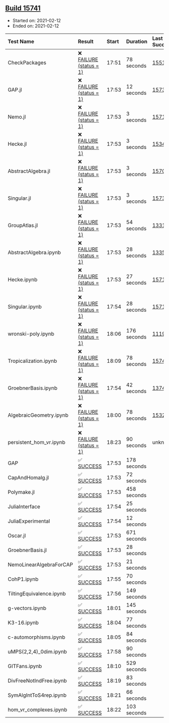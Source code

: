 ## [Build 15741](https://oscarci.mathematik.uni-kl.de/job/oscar/15741/)

* Started on: 2021-02-12
* Ended on: 2021-02-12

| Test Name    | Result | Start | Duration | Last Success | First Failure |
|:-------------|:-------|:------|:---------|:-------------|:--------------|
| CheckPackages | ❌ [FAILURE (status = 1)](https://oscarci.mathematik.uni-kl.de/job/oscar/15741/artifact/logs/build-15741/CheckPackages.log) | 17:51 | 78 seconds | [15514](https://oscarci.mathematik.uni-kl.de/job/oscar/15514/) | [15515](https://oscarci.mathematik.uni-kl.de/job/oscar/15515/) |
| GAP.jl | ❌ [FAILURE (status = 1)](https://oscarci.mathematik.uni-kl.de/job/oscar/15741/artifact/logs/build-15741/GAP.jl.log) | 17:53 | 12 seconds | [15739](https://oscarci.mathematik.uni-kl.de/job/oscar/15739/) | [15740](https://oscarci.mathematik.uni-kl.de/job/oscar/15740/) |
| Nemo.jl | ❌ [FAILURE (status = 1)](https://oscarci.mathematik.uni-kl.de/job/oscar/15741/artifact/logs/build-15741/Nemo.jl.log) | 17:53 | 3 seconds | [15714](https://oscarci.mathematik.uni-kl.de/job/oscar/15714/) | [15715](https://oscarci.mathematik.uni-kl.de/job/oscar/15715/) |
| Hecke.jl | ❌ [FAILURE (status = 1)](https://oscarci.mathematik.uni-kl.de/job/oscar/15741/artifact/logs/build-15741/Hecke.jl.log) | 17:53 | 3 seconds | [15344](https://oscarci.mathematik.uni-kl.de/job/oscar/15344/) | [15348](https://oscarci.mathematik.uni-kl.de/job/oscar/15348/) |
| AbstractAlgebra.jl | ❌ [FAILURE (status = 1)](https://oscarci.mathematik.uni-kl.de/job/oscar/15741/artifact/logs/build-15741/AbstractAlgebra.jl.log) | 17:53 | 3 seconds | [15709](https://oscarci.mathematik.uni-kl.de/job/oscar/15709/) | [15710](https://oscarci.mathematik.uni-kl.de/job/oscar/15710/) |
| Singular.jl | ❌ [FAILURE (status = 1)](https://oscarci.mathematik.uni-kl.de/job/oscar/15741/artifact/logs/build-15741/Singular.jl.log) | 17:53 | 3 seconds | [15733](https://oscarci.mathematik.uni-kl.de/job/oscar/15733/) | [15734](https://oscarci.mathematik.uni-kl.de/job/oscar/15734/) |
| GroupAtlas.jl | ❌ [FAILURE (status = 1)](https://oscarci.mathematik.uni-kl.de/job/oscar/15741/artifact/logs/build-15741/GroupAtlas.jl.log) | 17:53 | 54 seconds | [13311](https://oscarci.mathematik.uni-kl.de/job/oscar/13311/) | [13312](https://oscarci.mathematik.uni-kl.de/job/oscar/13312/) |
| AbstractAlgebra.ipynb | ❌ [FAILURE (status = 1)](https://oscarci.mathematik.uni-kl.de/job/oscar/15741/artifact/logs/build-15741/AbstractAlgebra.ipynb.log) | 17:53 | 28 seconds | [13355](https://oscarci.mathematik.uni-kl.de/job/oscar/13355/) | [13356](https://oscarci.mathematik.uni-kl.de/job/oscar/13356/) |
| Hecke.ipynb | ❌ [FAILURE (status = 1)](https://oscarci.mathematik.uni-kl.de/job/oscar/15741/artifact/logs/build-15741/Hecke.ipynb.log) | 17:53 | 27 seconds | [15717](https://oscarci.mathematik.uni-kl.de/job/oscar/15717/) | [15718](https://oscarci.mathematik.uni-kl.de/job/oscar/15718/) |
| Singular.ipynb | ❌ [FAILURE (status = 1)](https://oscarci.mathematik.uni-kl.de/job/oscar/15741/artifact/logs/build-15741/Singular.ipynb.log) | 17:54 | 28 seconds | [15714](https://oscarci.mathematik.uni-kl.de/job/oscar/15714/) | [15715](https://oscarci.mathematik.uni-kl.de/job/oscar/15715/) |
| wronski-poly.ipynb | ❌ [FAILURE (status = 1)](https://oscarci.mathematik.uni-kl.de/job/oscar/15741/artifact/logs/build-15741/wronski-poly.ipynb.log) | 18:06 | 176 seconds | [11192](https://oscarci.mathematik.uni-kl.de/job/oscar/11192/) | [11193](https://oscarci.mathematik.uni-kl.de/job/oscar/11193/) |
| Tropicalization.ipynb | ❌ [FAILURE (status = 1)](https://oscarci.mathematik.uni-kl.de/job/oscar/15741/artifact/logs/build-15741/Tropicalization.ipynb.log) | 18:09 | 78 seconds | [15740](https://oscarci.mathematik.uni-kl.de/job/oscar/15740/) | [15741](https://oscarci.mathematik.uni-kl.de/job/oscar/15741/) |
| GroebnerBasis.ipynb | ❌ [FAILURE (status = 1)](https://oscarci.mathematik.uni-kl.de/job/oscar/15741/artifact/logs/build-15741/GroebnerBasis.ipynb.log) | 17:54 | 42 seconds | [13748](https://oscarci.mathematik.uni-kl.de/job/oscar/13748/) | [13749](https://oscarci.mathematik.uni-kl.de/job/oscar/13749/) |
| AlgebraicGeometry.ipynb | ❌ [FAILURE (status = 1)](https://oscarci.mathematik.uni-kl.de/job/oscar/15741/artifact/logs/build-15741/AlgebraicGeometry.ipynb.log) | 18:00 | 78 seconds | [15322](https://oscarci.mathematik.uni-kl.de/job/oscar/15322/) | [15323](https://oscarci.mathematik.uni-kl.de/job/oscar/15323/) |
| persistent_hom_vr.ipynb | ❌ [FAILURE (status = 1)](https://oscarci.mathematik.uni-kl.de/job/oscar/15741/artifact/logs/build-15741/persistent_hom_vr.ipynb.log) | 18:23 | 90 seconds | unknown | unknown |
| GAP | ✅ [SUCCESS](https://oscarci.mathematik.uni-kl.de/job/oscar/15741/artifact/logs/build-15741/GAP.log) | 17:53 | 178 seconds |  |  |
| CapAndHomalg.jl | ✅ [SUCCESS](https://oscarci.mathematik.uni-kl.de/job/oscar/15741/artifact/logs/build-15741/CapAndHomalg.jl.log) | 17:53 | 72 seconds |  |  |
| Polymake.jl | ✅ [SUCCESS](https://oscarci.mathematik.uni-kl.de/job/oscar/15741/artifact/logs/build-15741/Polymake.jl.log) | 17:53 | 458 seconds |  |  |
| JuliaInterface | ✅ [SUCCESS](https://oscarci.mathematik.uni-kl.de/job/oscar/15741/artifact/logs/build-15741/JuliaInterface.log) | 17:54 | 25 seconds |  |  |
| JuliaExperimental | ✅ [SUCCESS](https://oscarci.mathematik.uni-kl.de/job/oscar/15741/artifact/logs/build-15741/JuliaExperimental.log) | 17:54 | 12 seconds |  |  |
| Oscar.jl | ✅ [SUCCESS](https://oscarci.mathematik.uni-kl.de/job/oscar/15741/artifact/logs/build-15741/Oscar.jl.log) | 17:53 | 671 seconds |  |  |
| GroebnerBasis.jl | ✅ [SUCCESS](https://oscarci.mathematik.uni-kl.de/job/oscar/15741/artifact/logs/build-15741/GroebnerBasis.jl.log) | 17:53 | 28 seconds |  |  |
| NemoLinearAlgebraForCAP | ✅ [SUCCESS](https://oscarci.mathematik.uni-kl.de/job/oscar/15741/artifact/logs/build-15741/NemoLinearAlgebraForCAP.log) | 17:53 | 21 seconds |  |  |
| CohP1.ipynb | ✅ [SUCCESS](https://oscarci.mathematik.uni-kl.de/job/oscar/15741/artifact/logs/build-15741/CohP1.ipynb.log) | 17:55 | 70 seconds |  |  |
| TiltingEquivalence.ipynb | ✅ [SUCCESS](https://oscarci.mathematik.uni-kl.de/job/oscar/15741/artifact/logs/build-15741/TiltingEquivalence.ipynb.log) | 17:56 | 149 seconds |  |  |
| g-vectors.ipynb | ✅ [SUCCESS](https://oscarci.mathematik.uni-kl.de/job/oscar/15741/artifact/logs/build-15741/g-vectors.ipynb.log) | 18:01 | 145 seconds |  |  |
| K3-16.ipynb | ✅ [SUCCESS](https://oscarci.mathematik.uni-kl.de/job/oscar/15741/artifact/logs/build-15741/K3-16.ipynb.log) | 18:04 | 77 seconds |  |  |
| c-automorphisms.ipynb | ✅ [SUCCESS](https://oscarci.mathematik.uni-kl.de/job/oscar/15741/artifact/logs/build-15741/c-automorphisms.ipynb.log) | 18:05 | 84 seconds |  |  |
| uMPS(2,2,4)_0dim.ipynb | ✅ [SUCCESS](https://oscarci.mathematik.uni-kl.de/job/oscar/15741/artifact/logs/build-15741/uMPS-2-2-4-_0dim.ipynb.log) | 17:58 | 90 seconds |  |  |
| GITFans.ipynb | ✅ [SUCCESS](https://oscarci.mathematik.uni-kl.de/job/oscar/15741/artifact/logs/build-15741/GITFans.ipynb.log) | 18:10 | 529 seconds |  |  |
| DivFreeNotIndFree.ipynb | ✅ [SUCCESS](https://oscarci.mathematik.uni-kl.de/job/oscar/15741/artifact/logs/build-15741/DivFreeNotIndFree.ipynb.log) | 18:19 | 83 seconds |  |  |
| SymAlgIntToS4rep.ipynb | ✅ [SUCCESS](https://oscarci.mathematik.uni-kl.de/job/oscar/15741/artifact/logs/build-15741/SymAlgIntToS4rep.ipynb.log) | 18:21 | 66 seconds |  |  |
| hom_vr_complexes.ipynb | ✅ [SUCCESS](https://oscarci.mathematik.uni-kl.de/job/oscar/15741/artifact/logs/build-15741/hom_vr_complexes.ipynb.log) | 18:22 | 103 seconds |  |  |
